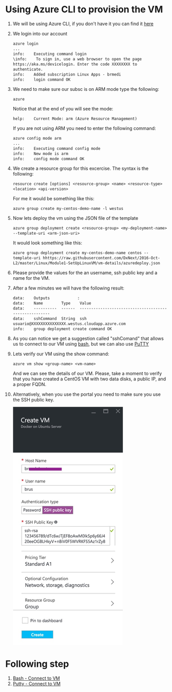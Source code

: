 # Using Azure CLI to provision the VM

1. We will be using Azure CLI, if you don't have it you can find it [here](https://azure.microsoft.com/en-us/documentation/articles/xplat-cli-install/)
1. We login into our account
    ```Shell
    azure login
    ...
    info:    Executing command login
    \info:    To sign in, use a web browser to open the page https://aka.ms/devicelogin. Enter the code XXXXXXXX to authenticate.
    info:    Added subscription Linux Apps - brmedi
    info:    login command OK
    ```
1. We need to make sure our subsc is on ARM mode type the following:
    ```Shell
    azure
    ```
    Notice that at the end of you will see the mode:
    ```Shell
    help:    Current Mode: arm (Azure Resource Management)
    ```
    If you are not using ARM you need to enter the following command:
    ```Shell
    azure config mode arm
    ...
    info:    Executing command config mode
    info:    New mode is arm
    info:    config mode command OK
    ```

1. We create a resource group for this excercise. The syntax is the following:
     ```Shell
    resource create [options] <resource-group> <name> <resource-type> <location> <api-version>
    ```
    For me it would be something like this:
    ```Shell
    azure group create my-centos-demo-name -l westus
    ```
1. Now lets deploy the vm using the JSON file of the template
     ```Shell
    azure group deployment create <resource-group> <my-deployment-name> --template-uri <arm-json-uri>
    ```
    It would look something  like this:
    ```Shell
    azure group deployment create my-centos-demo-name centos --template-uri hhttps://raw.githubusercontent.com/DxNext/2016-Oct-L2/master/Linux/Module1-SetUpLinuxVM/vm-details/azuredeploy.json
    ```
1. Please provide the values for the an username, ssh public key and a name for the VM.
1. After a few minutes we will have the following result:
    ```Shell
    data:    Outputs            :
    data:    Name        Type    Value
    data:    ----------  ------  ------------------------------------------------------
    data:    sshCommand  String  ssh usuario@XXXXXXXXXXXXXXX.westus.cloudapp.azure.com
    info:    group deployment create command OK
    ```
1. As you can notice we get a suggestion called "sshComand" that allows us to connect to our VM using [bash](content/01-set-up/03-connect-to-vm-bash.md), but we can also use [PuTTY](content/01-set-up/03-connect-to-vm-putty.md)

1. Lets verify our VM using the show command:
    ```Shell
    azure vm show <group-name> <vm-name>
    ```
    And we can see the details of our VM.
    Please, take a moment to verify that you have created a CentOS VM with two data disks, a public IP, and a proper FQDN. 
1. Alternatively, when you use the portal you need to make sure you use the SSH public key.

    ![alt text][set-vm-up]

# Following step

1. [Bash - Connect to VM](03-connect-to-vm-bash.md)
1. [Putty - Connect to VM](03-connect-to-vm-putty.md)

[set-vm-up]:img/set-vm-up.jpg "Fill it up with your info."